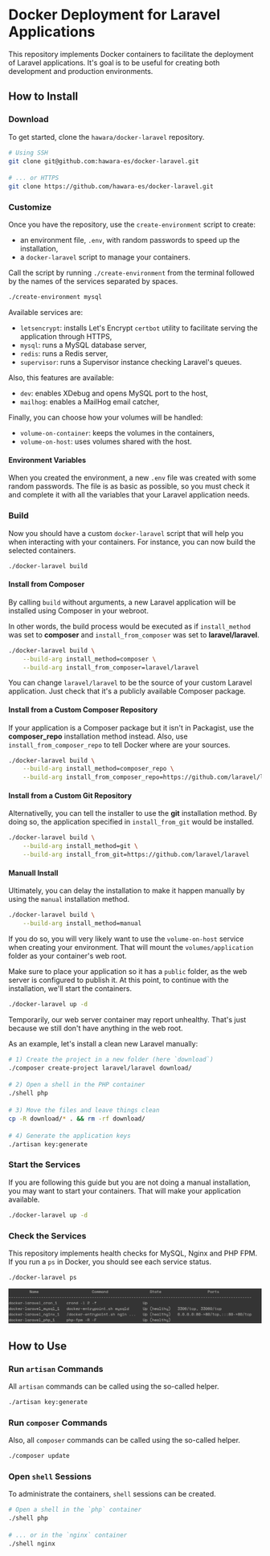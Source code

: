 # Docker Deployment for Laravel Applications

This repository implements Docker containers to facilitate the deployment of Laravel applications. It's goal is to be useful for creating both development and production environments.

## How to Install

### Download

To get started, clone the `hawara/docker-laravel` repository.

```bash
# Using SSH
git clone git@github.com:hawara-es/docker-laravel.git

# ... or HTTPS
git clone https://github.com/hawara-es/docker-laravel.git
```

### Customize

Once you have the repository, use the `create-environment` script to create:

- an environment file, `.env`, with random passwords to speed up the installation,
- a `docker-laravel` script to manage your containers.

Call the script by running `./create-environment` from the terminal followed by the names of the services separated by spaces.

```bash
./create-environment mysql
```

Available services are:

- `letsencrypt`: installs Let's Encrypt `certbot` utility to facilitate serving the application through HTTPS,
- `mysql`: runs a MySQL database server,
- `redis`: runs a Redis server,
- `supervisor`: runs a Supervisor instance checking Laravel's queues.

Also, this features are available:

- `dev`: enables XDebug and opens MySQL port to the host,
- `mailhog`: enables a MailHog email catcher,

Finally, you can choose how your volumes will be handled:

- `volume-on-container`: keeps the volumes in the containers,
- `volume-on-host`: uses volumes shared with the host.

#### Environment Variables

When you created the environment, a new `.env` file was created with some random passwords. The file is as basic as possible, so you must check it and complete it with all the variables that your Laravel application needs.

### Build

Now you should have a custom `docker-laravel` script that will help you when interacting with your containers. For instance, you can now build the selected containers.

```bash
./docker-laravel build
```

#### Install from Composer

By calling `build` without arguments, a new Laravel application will be installed using Composer in your webroot.

In other words, the build process would be executed as if `install_method` was set to **composer** and `install_from_composer` was set to **laravel/laravel**.

```bash
./docker-laravel build \
    --build-arg install_method=composer \
    --build-arg install_from_composer=laravel/laravel
```

You can change `laravel/laravel` to be the source of your custom Laravel application. Just check that it's a publicly available Composer package.

#### Install from a Custom Composer Repository

If your application is a Composer package but it isn't in Packagist, use the **composer_repo** installation method instead. Also, use `install_from_composer_repo` to tell Docker where are your sources.

```bash
./docker-laravel build \
    --build-arg install_method=composer_repo \
    --build-arg install_from_composer_repo=https://github.com/laravel/laravel
```

#### Install from a Custom Git Repository

Alternativelly, you can tell the installer to use the **git** installation method. By doing so, the application specified in `install_from_git` would be installed.

```bash
./docker-laravel build \
    --build-arg install_method=git \
    --build-arg install_from_git=https://github.com/laravel/laravel
```

#### Manuall Install

Ultimately, you can delay the installation to make it happen manually by using the `manual` installation method.

```bash
./docker-laravel build \
    --build-arg install_method=manual
```

If you do so, you will very likely want to use the `volume-on-host` service when creating your environment. That will mount the `volumes/application` folder as your container's web root.

Make sure to place your application so it has a `public` folder, as the web server is configured to publish it. At this point, to continue with the installation, we'll start the containers.

```bash
./docker-laravel up -d
```

Temporarily, our web server container may report unhealthy. That's just because we still don't have anything in the web root.

As an example, let's install a clean new Laravel manually:

```sh
# 1) Create the project in a new folder (here `download`)
./composer create-project laravel/laravel download/

# 2) Open a shell in the PHP container
./shell php

# 3) Move the files and leave things clean
cp -R download/* . && rm -rf download/

# 4) Generate the application keys
./artisan key:generate
```

### Start the Services

If you are following this guide but you are not doing a manual installation, you may want to start your containers. That will make your application available.

```bash
./docker-laravel up -d
```

### Check the Services

This repository implements health checks for MySQL, Nginx and PHP FPM. If you run a `ps` in Docker, you should see each service status.

```bash
./docker-laravel ps
```

![List of for containers Cron, MySQL, Nginx and PHP running in a healthy state](./docker-images/containers_screenshot.png)

## How to Use

### Run `artisan` Commands

All `artisan` commands can be called using the so-called helper.

```bash
./artisan key:generate
```

### Run `composer` Commands

Also, all `composer` commands can be called using the so-called helper.

```bash
./composer update
```

### Open `shell` Sessions

To administrate the containers, `shell` sessions can be created.

```bash
# Open a shell in the `php` container
./shell php

# ... or in the `nginx` container
./shell nginx
```
